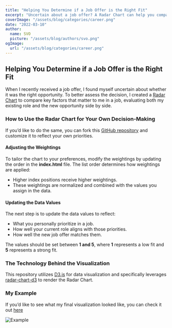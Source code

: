 ```yaml
---
title: "Helping You Determine if a Job Offer is the Right Fit"
excerpt: "Uncertain about a job offer? A Radar Chart can help you compare key factors between your current role and the new opportunity. By assigning weightings and scores, you can visualize which job aligns better with your priorities."
coverImage: "/assets/blog/categories/career.png"
date: "2022-03-10"
author:
  name: SVO
  picture: "/assets/blog/authors/svo.png"
ogImage:
  url: "/assets/blog/categories/career.png"
---
```


## Helping You Determine if a Job Offer is the Right Fit

When I recently received a job offer, I found myself uncertain about whether it was the right opportunity. To better assess the decision, I created a [Radar Chart](https://en.wikipedia.org/wiki/Radar_chart) to compare key factors that matter to me in a job, evaluating both my existing role and the new opportunity side by side.

### How to Use the Radar Chart for Your Own Decision-Making

If you’d like to do the same, you can fork this [GitHub repository](https://github.com/svo/accept-new-job-guidance) and customize it to reflect your own priorities.

#### Adjusting the Weightings

To tailor the chart to your preferences, modify the weightings by updating the order in the **index.html** file. The list order determines how weightings are applied:

- Higher index positions receive higher weightings.
- These weightings are normalized and combined with the values you assign in the data.

#### Updating the Data Values

The next step is to update the data values to reflect:

- What you personally prioritize in a job.
- How well your current role aligns with those priorities.
- How well the new job offer matches them.

The values should be set between **1 and 5**, where **1** represents a low fit and **5** represents a strong fit.

### The Technology Behind the Visualization

This repository utilizes [D3.js](https://d3js.org/) for data visualization and specifically leverages [radar-chart-d3](https://github.com/tpreusse/radar-chart-d3/) to render the Radar Chart.

### My Example

If you’d like to see what my final visualization looked like, you can check it out [here](https://raw.githack.com/svo/accept-new-job-guidance/main/index.html)

![Example](/assets/blog/job-on-offer-is-the-right-one/example.png "Example")
